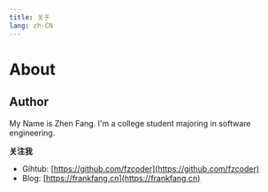 ```yaml
---
title: 关于
lang: zh-CN
---
```


# About

## Author

My Name is Zhen Fang. I'm a college student majoring in software engineering. 

**关注我**

- Gihtub: [https://github.com/fzcoder](https://github.com/fzcoder)
- Blog: [https://frankfang.cn](https://frankfang.cn)

